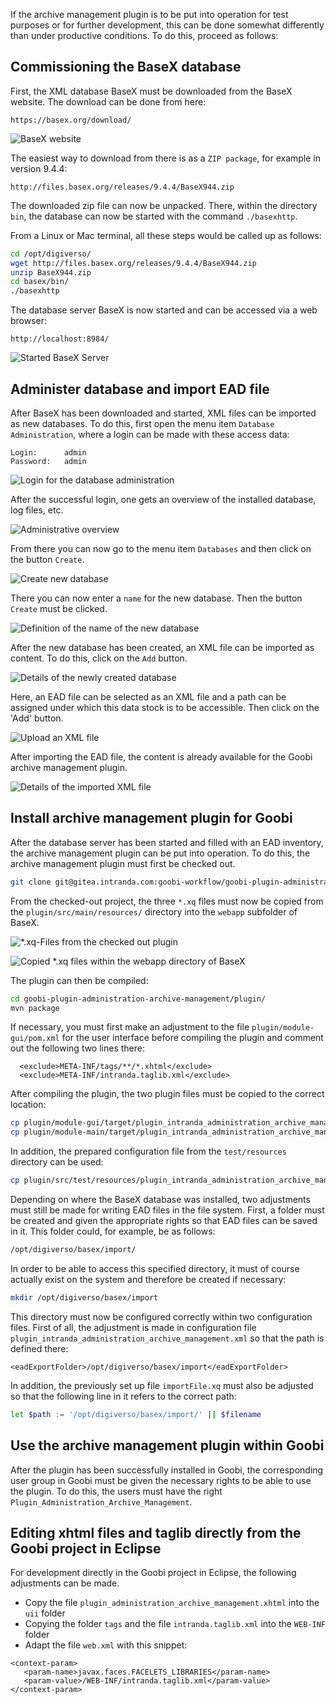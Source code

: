 If the archive management plugin is to be put into operation for test purposes or for further development, this can be done somewhat differently than under productive conditions. To do this, proceed as follows:

## Commissioning the BaseX database

First, the XML database BaseX must be downloaded from the BaseX website. The download can be done from here:

```text
https://basex.org/download/
```

![BaseX website](images/goobi-plugin-administration-archive-management_screenInstall01.png)

The easiest way to download from there is as a `ZIP package`, for example in version 9.4.4:

```text
http://files.basex.org/releases/9.4.4/BaseX944.zip
```

The downloaded zip file can now be unpacked. There, within the directory `bin`, the database can now be started with the command `./basexhttp`.

From a Linux or Mac terminal, all these steps would be called up as follows:

```bash
cd /opt/digiverso/
wget http://files.basex.org/releases/9.4.4/BaseX944.zip
unzip BaseX944.zip
cd basex/bin/
./basexhttp
```

The database server BaseX is now started and can be accessed via a web browser:

```text
http://localhost:8984/
```

![Started BaseX Server](images/goobi-plugin-administration-archive-management_screenInstall02.png)

## Administer database and import EAD file

After BaseX has been downloaded and started, XML files can be imported as new databases. To do this, first open the menu item `Database Administration`, where a login can be made with these access data:

```text
Login:      admin
Password:   admin
```

![Login for the database administration](images/goobi-plugin-administration-archive-management_screenInstall03.png)

After the successful login, one gets an overview of the installed database, log files, etc.

![Administrative overview](images/goobi-plugin-administration-archive-management_screenInstall04.png)

From there you can now go to the menu item `Databases` and then click on the button `Create`.

![Create new database](images/goobi-plugin-administration-archive-management_screenInstall05.png)

There you can now enter a `name` for the new database. Then the button `Create` must be clicked.

![Definition of the name of the new database](images/goobi-plugin-administration-archive-management_screenInstall06.png)

After the new database has been created, an XML file can be imported as content. To do this, click on the `Add` button.

![Details of the newly created database](images/goobi-plugin-administration-archive-management_screenInstall07.png)

Here, an EAD file can be selected as an XML file and a path can be assigned under which this data stock is to be accessible. Then click on the 'Add' button.

![Upload an XML file](images/goobi-plugin-administration-archive-management_screenInstall08.png)

After importing the EAD file, the content is already available for the Goobi archive management plugin.

![Details of the imported XML file](images/goobi-plugin-administration-archive-management_screenInstall09.png)

## Install archive management plugin for Goobi

After the database server has been started and filled with an EAD inventory, the archive management plugin can be put into operation. To do this, the archive management plugin must first be checked out.

```bash
git clone git@gitea.intranda.com:goobi-workflow/goobi-plugin-administration-archive-management.git
```

From the checked-out project, the three `*.xq` files must now be copied from the `plugin/src/main/resources/` directory into the `webapp` subfolder of BaseX.

![\*.xq-Files from the checked out plugin](images/goobi-plugin-administration-archive-management_screenInstall10.png)

![Copied \*.xq files within the webapp directory of BaseX](images/goobi-plugin-administration-archive-management_screenInstall11.png)

The plugin can then be compiled:

```bash
cd goobi-plugin-administration-archive-management/plugin/
mvn package
```

If necessary, you must first make an adjustment to the file `plugin/module-gui/pom.xml` for the user interface before compiling the plugin and comment out the following two lines there:

```markup
  <exclude>META-INF/tags/**/*.xhtml</exclude>
  <exclude>META-INF/intranda.taglib.xml</exclude>
```

After compiling the plugin, the two plugin files must be copied to the correct location:

```bash
cp plugin/module-gui/target/plugin_intranda_administration_archive_management-GUI.jar /opt/digiverso/goobi/plugins/GUI
cp plugin/module-main/target/plugin_intranda_administration_archive_management.jar /opt/digiverso/goobi/plugins/administration
```

In addition, the prepared configuration file from the `test/resources` directory can be used:

```bash
cp plugin/src/test/resources/plugin_intranda_administration_archive_management.xml /opt/digiverso/goobi/config
```

Depending on where the BaseX database was installed, two adjustments must still be made for writing EAD files in the file system. First, a folder must be created and given the appropriate rights so that EAD files can be saved in it. This folder could, for example, be as follows:

```bash
/opt/digiverso/basex/import/
```

In order to be able to access this specified directory, it must of course actually exist on the system and therefore be created if necessary:

```bash
mkdir /opt/digiverso/basex/import
```

This directory must now be configured correctly within two configuration files. First of all, the adjustment is made in configuration file `plugin_intranda_administration_archive_management.xml` so that the path is defined there:

```markup
<eadExportFolder>/opt/digiverso/basex/import</eadExportFolder>
```

In addition, the previously set up file `importFile.xq` must also be adjusted so that the following line in it refers to the correct path:

```bash
let $path := '/opt/digiverso/basex/import/' || $filename
```

## Use the archive management plugin within Goobi

After the plugin has been successfully installed in Goobi, the corresponding user group in Goobi must be given the necessary rights to be able to use the plugin. To do this, the users must have the right `Plugin_Administration_Archive_Management`.

## Editing xhtml files and taglib directly from the Goobi project in Eclipse

For development directly in the Goobi project in Eclipse, the following adjustments can be made.

* Copy the file `plugin_administration_archive_management.xhtml` into the `uii` folder
* Copying the folder `tags` and the file `intranda.taglib.xml` into the `WEB-INF` folder
* Adapt the file `web.xml` with this snippet:

```markup
<context-param>
   <param-name>javax.faces.FACELETS_LIBRARIES</param-name>
   <param-value>/WEB-INF/intranda.taglib.xml</param-value>
</context-param>
```